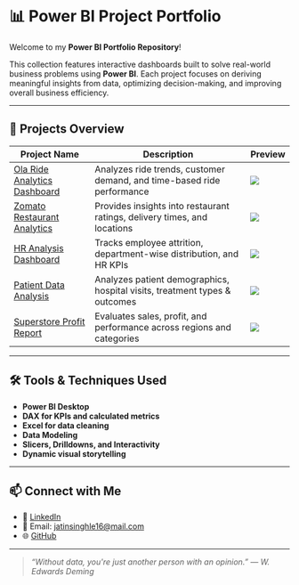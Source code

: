 # 📊 Power BI Project Portfolio

Welcome to my **Power BI Portfolio Repository**!

This collection features interactive dashboards built to solve real-world business problems using **Power BI**. Each project focuses on deriving meaningful insights from data, optimizing decision-making, and improving overall business efficiency.

---

## 🚀 Projects Overview

| Project Name                             | Description                                                                 | Preview |
|------------------------------------------|-----------------------------------------------------------------------------|---------|
| [Ola Ride Analytics Dashboard](./[Ola-Ride-Analytics](https://github.com/jatinsinghle/PowerBI-Project-Portfolio/blob/main/Olaproject_jatin.pbix))         | Analyzes ride trends, customer demand, and time-based ride performance       | ![](./Ola-Ride-Analytics/images/preview.png) |
| [Zomato Restaurant Analytics](./Zomato-Restaurant-Analytics) | Provides insights into restaurant ratings, delivery times, and locations     | ![](./Zomato-Restaurant-Analytics/images/preview.png) |
| [HR Analysis Dashboard](./HR-Analysis)                     | Tracks employee attrition, department-wise distribution, and HR KPIs         | ![](./HR-Analysis/images/preview.png) |
| [Patient Data Analysis](./Patient-Data-Analysis)           | Analyzes patient demographics, hospital visits, treatment types & outcomes   | ![](./Patient-Data-Analysis/images/preview.png) |
| [Superstore Profit Report](./Superstore-Profit-Report)     | Evaluates sales, profit, and performance across regions and categories       | ![](./Superstore-Profit-Report/images/preview.png) |

---

## 🛠️ Tools & Techniques Used

- **Power BI Desktop**
- **DAX for KPIs and calculated metrics**
- **Excel for data cleaning**
- **Data Modeling**
- **Slicers, Drilldowns, and Interactivity**
- **Dynamic visual storytelling**

---

## 📫 Connect with Me

- 💼 [LinkedIn](inkedin.com/in/jatin-singhle-390550243)
- 📧 Email: jatinsinghle16@mail.com
- 🌐 [GitHub](https://github.com/jatinsinghle)

---

> _“Without data, you're just another person with an opinion.” — W. Edwards Deming_
